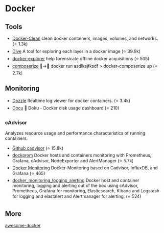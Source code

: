 Docker
======

## Tools

- [Docker-Clean](https://github.com/ZZROTDesign/docker-clean) clean docker containers, images, volumes, and networks. (⭐ 1.3k)
- [Dive](https://github.com/wagoodman/dive) A tool for exploring each layer in a docker image (⭐ 39.9k)
- [docker-explorer](https://github.com/google/docker-explorer) help forensicate offline docker acquisitions (⭐ 505)
- [composerize](https://github.com/composerize/composerize) 🏃→🎼 docker run asdlksjfksdf > docker-composerize up (⭐ 2.7k)


## Monitoring

- [Dozzle](https://github.com/amir20/dozzle) Realtime log viewer for docker containers. (⭐ 3.4k)
- [Docu](https://github.com/amerkurev/doku) 💽 Doku - Docker disk usage dashboard (⭐ 210)

### cAdvisor

Analyzes resource usage and performance characteristics of running containers.

- [Github cadvisor](https://github.com/google/cadvisor) (⭐ 15.8k)
- [dockprom](https://github.com/stefanprodan/dockprom) Docker hosts and containers monitoring with Prometheus, Grafana, cAdvisor, NodeExporter and AlertManager (⭐ 5.7k)
- [Docker Monitoring](https://github.com/vegasbrianc/docker-monitoring) Docker-Monitoring based on Cadvisor, InfluxDB, and Grafana (⭐ 465)
- [docker_monitoring_logging_alerting](https://github.com/uschtwill/docker_monitoring_logging_alerting) Docker host and container monitoring, logging and alerting out of the box using cAdvisor, Prometheus, Grafana for monitoring, Elasticsearch, Kibana and Logstash for logging and elastalert and Alertmanager for alerting. (⭐ 524)


## More

[awesome-docker](https://github.com/veggiemonk/awesome-docker?tab=readme-ov-file#docker-images)
